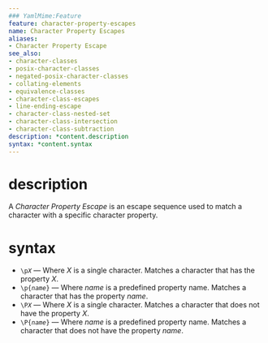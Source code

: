 ```yaml
---
### YamlMime:Feature
feature: character-property-escapes
name: Character Property Escapes
aliases:
- Character Property Escape
see_also:
- character-classes
- posix-character-classes
- negated-posix-character-classes
- collating-elements
- equivalence-classes
- character-class-escapes
- line-ending-escape
- character-class-nested-set
- character-class-intersection
- character-class-subtraction
description: *content.description
syntax: *content.syntax
---
```

# description
A <dfn>Character Property Escape</dfn> is an escape sequence used to match a character with a specific character property.

# syntax
- <code>\\p*X*</code> &mdash; Where *X* is a single character. Matches a character that has the property *X*.
- <code>\\p{*name*}</code> &mdash; Where *name* is a predefined property name. Matches a character that has the property *name*.
- <code>\\P*X*</code> &mdash; Where *X* is a single character. Matches a character that does not have the property *X*.
- <code>\\P{*name*}</code> &mdash; Where *name* is a predefined property name. Matches a character that does not have the property *name*.